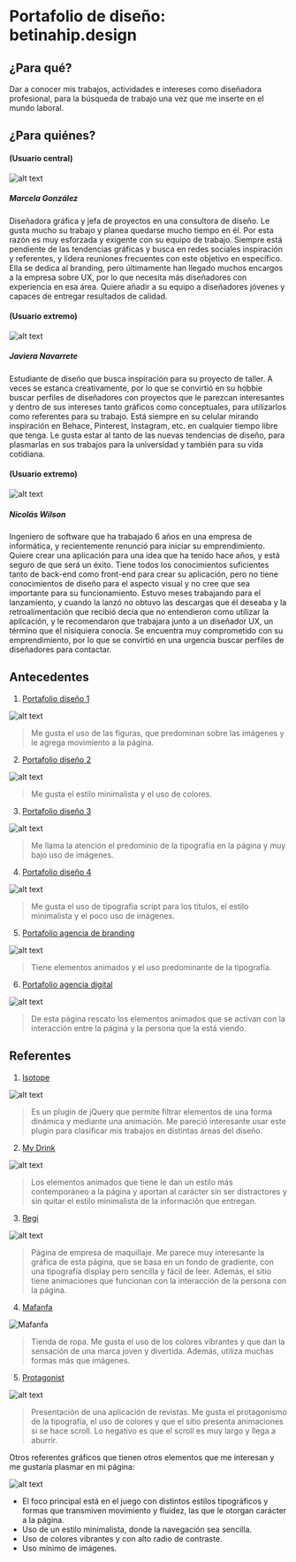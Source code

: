 # Portafolio de diseño: betinahip.design

## **¿Para qué?**

Dar a conocer mis trabajos, actividades e intereses como diseñadora profesional, para la búsqueda de trabajo una vez que me inserte en el mundo laboral.

## **¿Para quiénes?**  

#### (Usuario central)

![alt text](/imagenes-14/usuario-3.jpg)

##### Marcela González

Diseñadora gráfica y jefa de proyectos en una consultora de diseño. Le gusta mucho su trabajo y planea quedarse mucho tiempo en él. Por esta razón es muy esforzada y exigente con su equipo de trabajo. Siempre está pendiente de las tendencias gráficas y busca en redes sociales inspiración y referentes, y lidera reuniones frecuentes con este objetivo en específico. Ella se dedica al branding, pero últimamente han llegado muchos encargos a la empresa sobre UX, por lo que necesita más diseñadores con experiencia en esa área. Quiere añadir a su equipo a diseñadores jóvenes y capaces de entregar resultados de calidad.

#### (Usuario extremo)

![alt text](/imagenes-14/usuario-1.jpg)

##### Javiera Navarrete

Estudiante de diseño que busca inspiración para su proyecto de taller. A veces se estanca creativamente, por lo que se convirtió en su hobbie buscar perfiles de diseñadores con proyectos que le parezcan interesantes y dentro de sus intereses tanto gráficos como conceptuales, para utilizarlos como referentes para su trabajo. Está siempre en su celular mirando inspiración en Behace, Pinterest, Instagram, etc. en cualquier tiempo libre que tenga. Le gusta estar al tanto de las nuevas tendencias de diseño, para plasmarlas en sus trabajos para la universidad y también para su vida cotidiana. 

#### (Usuario extremo)

![alt text](/imagenes-14/usuario-2.jpg)
##### Nicolás Wilson

Ingeniero de software que ha trabajado 6 años en una empresa de informática, y recientemente renunció para iniciar su emprendimiento. Quiere crear una aplicación para una idea que ha tenido hace años, y está seguro de que será un éxito. Tiene todos los conocimientos suficientes tanto de back-end como front-end para crear su aplicación, pero no tiene conocimientos de diseño para el aspecto visual y no cree que sea importante para su funcionamiento. Estuvo meses trabajando para el lanzamiento, y cuando la lanzó no obtuvo las descargas que él deseaba y la retroalimentación que recibió decía que no entendieron como utilizar la aplicación, y le recomendaron que trabajara junto a un diseñador UX, un término que él nisiquiera conocía. Se encuentra muy comprometido con su emprendimiento, por lo que se convirtió en una urgencia buscar perfiles de diseñadores para contactar.


## **Antecedentes** 

1. [Portafolio diseño 1](http://allancoutachot.fr/)

![alt text](/imagenes-14/p1.png)
> Me gusta el uso de las figuras, que predominan sobre las imágenes y le agrega movimiento a la página.

2. [Portafolio diseño 2](https://www.anandupender.com/)

![alt text](/imagenes-14/p2.png)
> Me gusta el estilo minimalista y el uso de colores.

3. [Portafolio diseño 3](https://ztandesign.com/)

![alt text](/imagenes-14/p3.png)
> Me llama la atención el predominio de la tipografía en la página y muy bajo uso de imágenes.

4. [Portafolio diseño 4](https://www.alexandermorris.co/)

![alt text](/imagenes-14/p4.png)
> Me gusta el uso de tipografía script para los títulos, el estilo minimalista y el poco uso de imágenes.

5. [Portafolio agencia de branding](https://studioouam.com/en)

![alt text](/imagenes-14/p5.png)
> Tiene elementos animados y el uso predominante de la tipografía.
> 
6. [Portafolio agencia digital](https://www.agencekali.fr/)

![alt text](/imagenes-14/p6.png)
> De esta página rescato los elementos animados que se activan con la interacción entre la página y la persona que la está viendo. 


## **Referentes**

1. [Isotope](https://isotope.metafizzy.co/)

![alt text](/imagenes-14/isotope.png)
> Es un plugin de jQuery que permite filtrar elementos de una forma dinámica y mediante una animación. Me pareció interesante usar este plugin para clasificar mis trabajos en distintas áreas del diseño.

2. [My Drink](https://www.my-drink.ch/)

![alt text](/imagenes-14/mydrink.png)
> Los elementos animados que tiene le dan un estilo más contemporáneo a la página y aportan al carácter sin ser distractores y sin quitar el estilo minimalista de la información que entregan.

3. [Regi](https://regi.it/)

![alt text](/imagenes-14/regi.png)
> Página de empresa de maquillaje. Me parece muy interesante la gráfica de esta página, que se basa en un fondo de gradiente, con una tipografía display pero sencilla y fácil de leer. Además, el sitio tiene animaciones que funcionan con la interacción de la persona con la página. 

4. [Mafanfa](https://mafanfa.com/)

![Mafanfa](/imagenes-14/mafanfa.png)
> Tienda de ropa. Me gusta el uso de los colores vibrantes y que dan la sensación de una marca joven y divertida. Además, utiliza muchas formas más que imágenes.

5. [Protagonist](https://www.protagonist.app/#/)

![alt text](/imagenes-14/protagonist.png)
> Presentación de una aplicación de revistas. Me gusta el protagonismo de la tipografía, el uso de colores y que el sitio presenta animaciones si se hace scroll. Lo negativo es que el scroll es muy largo y llega a aburrir.

Otros referentes gráficos que tienen otros elementos que me interesan y me gustaría plasmar en mi página:

![alt text](/imagenes-14/referentes.png)

+ El foco principal está en el juego con distintos estilos tipográficos y formas que transmiven movimiento y fluidez, las que le otorgan carácter a la página. 
+ Uso de un estilo minimalista, donde la navegación sea sencilla. 
+ Uso de colores vibrantes y con alto radio de contraste. 
+ Uso mínimo de imágenes.
